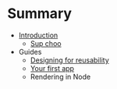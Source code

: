 # Summary

* [Introduction](README.md)
   * [Sup choo](sup-choo.md)
* Guides
   * [Designing for reusability](designing-for-reusability.md)
   * [Your first app](your-first-app.md)
   * Rendering in Node

